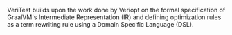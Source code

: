 
VeriTest builds upon the work done by Veriopt on the formal specification of GraalVM's Intermediate Representation (IR) and defining optimization rules as a term rewriting rule using a Domain Specific Language (DSL). 